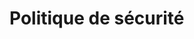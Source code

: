 [description]: # "Security policy for this Samizdat site, using the security.txt specification"
[keywords]: # "security.txt,report,incident"

# Politique de sécurité